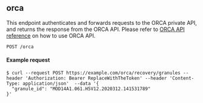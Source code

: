 ## orca

This endpoint authenticates and forwards requests to the ORCA private API, and returns the response from the ORCA API.  Please refer to [ORCA API reference](https://nasa.github.io/cumulus-orca/docs/developer/api/orca-api) on how to use ORCA API.

```endpoint
POST /orca
```

#### Example request

```curl
$ curl --request POST https://example.com/orca/recovery/granules --header 'Authorization: Bearer ReplaceWithTheToken' --header 'Content-Type: application/json'  --data '{
  "granule_id": "MOD14A1.061.H5V12.2020312.141531789"
}'

